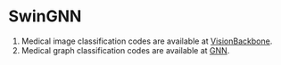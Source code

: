 # SwinGNN


1. Medical image classification codes are available at [VisionBackbone](https://colab.research.google.com/drive/14Z_B5IYRTrAWNRCaVkcNYL-ZnXF5hh83#scrollTo=mD38MRhBegfB).
2. Medical graph classification codes are available at [GNN](https://colab.research.google.com/drive/1vpC3D_7mAjDEz5WykY8ZdN_CZAKlt0kQ#scrollTo=XZOjXfe8J7Gk).

